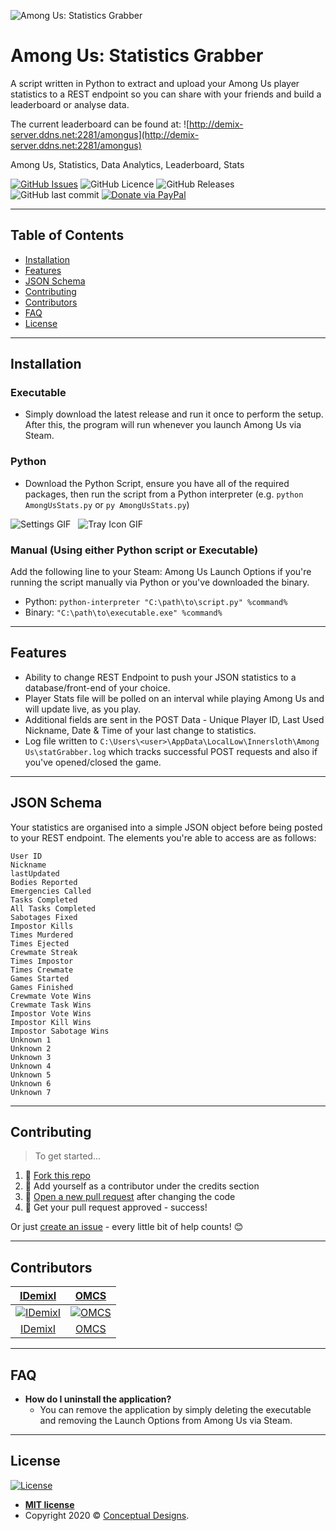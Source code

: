 ![Among Us: Statistics Grabber](https://i.imgur.com/R4yeJ8V.png)

# Among Us: Statistics Grabber

A script written in Python to extract and upload your Among Us player statistics to a REST endpoint so you can share with your friends and build a leaderboard or analyse data.

The current leaderboard can be found at: ![http://demix-server.ddns.net:2281/amongus](http://demix-server.ddns.net:2281/amongus)

Among Us, Statistics, Data Analytics, Leaderboard, Stats

[![GitHub Issues](https://img.shields.io/github/issues/IDemixI/Among-Us-Statistics-Grabber)](https://github.com/IDemixI/Among-Us-Statistics-Grabber/issues)
![GitHub Licence](https://img.shields.io/github/license/IDemixI/Among-Us-Statistics-Grabber)
![GitHub Releases](https://img.shields.io/github/downloads/IDemixI/Among-Us-Statistics-Grabber/latest/total)
![GitHub last commit](https://img.shields.io/github/last-commit/IDemixI/Among-Us-Statistics-Grabber)
[![Donate via PayPal](https://img.shields.io/badge/Donate-PayPal-blue)](http://paypal.me/demix)

---

## Table of Contents

- [Installation](#installation)
- [Features](#features)
- [JSON Schema](#json-schema)
- [Contributing](#contributing)
- [Contributors](#contributors)
- [FAQ](#faq)
- [License](#license)

---

## Installation

### Executable

- Simply download the latest release and run it once to perform the setup. After this, the program will run whenever you launch Among Us via Steam.

### Python

- Download the Python Script, ensure you have all of the required packages, then run the script from a Python interpreter (e.g. `python AmongUsStats.py` or `py AmongUsStats.py`)

![Settings GIF](https://i.imgur.com/pnlpk04.gif)&nbsp;&nbsp;&nbsp;![Tray Icon GIF](https://i.imgur.com/wYzImHO.gif)

### Manual (Using either Python script or Executable)

Add the following line to your Steam: Among Us Launch Options if you're running the script manually via Python or you've downloaded the binary.

- Python: `python-interpreter "C:\path\to\script.py" %command%`
- Binary: `"C:\path\to\executable.exe" %command%`

---

## Features

- Ability to change REST Endpoint to push your JSON statistics to a database/front-end of your choice.
- Player Stats file will be polled on an interval while playing Among Us and will update live, as you play.
- Additional fields are sent in the POST Data - Unique Player ID, Last Used Nickname, Date & Time of your last change to statistics.
- Log file written to `C:\Users\<user>\AppData\LocalLow\Innersloth\Among Us\statGrabber.log` which tracks successful POST requests and also if you've opened/closed the game. 

---

## JSON Schema

Your statistics are organised into a simple JSON object before being posted to your REST endpoint. The elements you're able to access are as follows:
```
User ID
Nickname
lastUpdated
Bodies Reported
Emergencies Called
Tasks Completed
All Tasks Completed
Sabotages Fixed
Impostor Kills
Times Murdered
Times Ejected
Crewmate Streak
Times Impostor
Times Crewmate
Games Started
Games Finished
Crewmate Vote Wins
Crewmate Task Wins
Impostor Vote Wins
Impostor Kill Wins
Impostor Sabotage Wins
Unknown 1
Unknown 2
Unknown 3
Unknown 4
Unknown 5
Unknown 6
Unknown 7
```

---

## Contributing

> To get started...

1. 🍴 [Fork this repo](https://github.com/IDemixI/Among-Us-Statistics-Grabber#fork-destination-box)
2. 👥 Add yourself as a contributor under the credits section
3. 🔧 [Open a new pull request](https://github.com/IDemixI/Among-Us-Statistics-Grabber/compare) after changing the code
4. 🎉 Get your pull request approved - success!

Or just [create an issue](https://github.com/IDemixI/Among-Us-Statistics-Grabber/issues) - every little bit of help counts! 😊

---

## Contributors

| <a href="https://github.com/IDemixI" target="_blank">**IDemixI**</a> | <a href="https://github.com/OMCS" target="_blank">**OMCS**</a> |
| :---: |:---:|
| [![IDemixI](https://avatars1.githubusercontent.com/u/23632287?v=3&s=150)](https://github.com/IDemixI)    | [![OMCS](https://avatars3.githubusercontent.com/u/3914622?v=3&s=150)](https://github.com/OMCS) |
| [IDemixI](https://github.com/IDemixI) | [OMCS](https://github.com/OMCS) |

---

## FAQ

- **How do I uninstall the application?**
  - You can remove the application by simply deleting the executable and removing the Launch Options from Among Us via Steam.

---

## License

[![License](http://img.shields.io/:license-mit-blue)](http://badges.mit-license.org)

- **[MIT license](http://opensource.org/licenses/mit-license.php)**
- Copyright 2020 © [Conceptual Designs](https://github.com/IDemixI).

